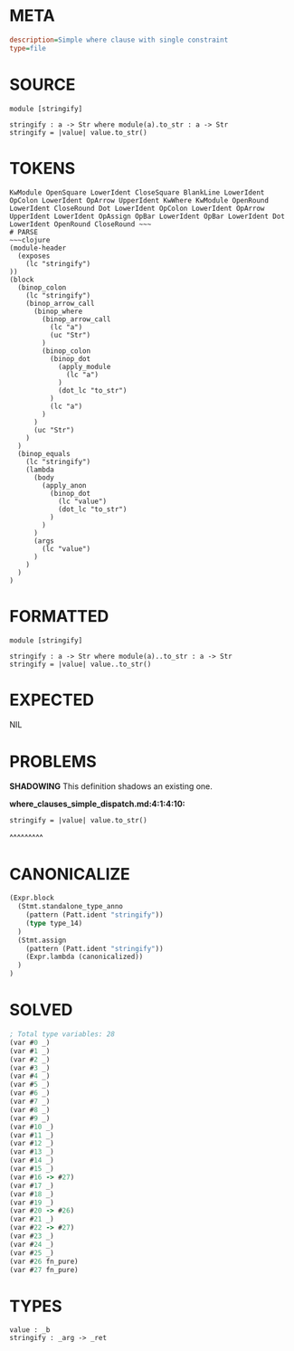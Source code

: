 # META
~~~ini
description=Simple where clause with single constraint
type=file
~~~
# SOURCE
~~~roc
module [stringify]

stringify : a -> Str where module(a).to_str : a -> Str
stringify = |value| value.to_str()
~~~
# TOKENS
~~~text
KwModule OpenSquare LowerIdent CloseSquare BlankLine LowerIdent OpColon LowerIdent OpArrow UpperIdent KwWhere KwModule OpenRound LowerIdent CloseRound Dot LowerIdent OpColon LowerIdent OpArrow UpperIdent LowerIdent OpAssign OpBar LowerIdent OpBar LowerIdent Dot LowerIdent OpenRound CloseRound ~~~
# PARSE
~~~clojure
(module-header
  (exposes
    (lc "stringify")
))
(block
  (binop_colon
    (lc "stringify")
    (binop_arrow_call
      (binop_where
        (binop_arrow_call
          (lc "a")
          (uc "Str")
        )
        (binop_colon
          (binop_dot
            (apply_module
              (lc "a")
            )
            (dot_lc "to_str")
          )
          (lc "a")
        )
      )
      (uc "Str")
    )
  )
  (binop_equals
    (lc "stringify")
    (lambda
      (body
        (apply_anon
          (binop_dot
            (lc "value")
            (dot_lc "to_str")
          )
        )
      )
      (args
        (lc "value")
      )
    )
  )
)
~~~
# FORMATTED
~~~roc
module [stringify]

stringify : a -> Str where module(a)..to_str : a -> Str
stringify = |value| value..to_str()
~~~
# EXPECTED
NIL
# PROBLEMS
**SHADOWING**
This definition shadows an existing one.

**where_clauses_simple_dispatch.md:4:1:4:10:**
```roc
stringify = |value| value.to_str()
```
^^^^^^^^^


# CANONICALIZE
~~~clojure
(Expr.block
  (Stmt.standalone_type_anno
    (pattern (Patt.ident "stringify"))
    (type type_14)
  )
  (Stmt.assign
    (pattern (Patt.ident "stringify"))
    (Expr.lambda (canonicalized))
  )
)
~~~
# SOLVED
~~~clojure
; Total type variables: 28
(var #0 _)
(var #1 _)
(var #2 _)
(var #3 _)
(var #4 _)
(var #5 _)
(var #6 _)
(var #7 _)
(var #8 _)
(var #9 _)
(var #10 _)
(var #11 _)
(var #12 _)
(var #13 _)
(var #14 _)
(var #15 _)
(var #16 -> #27)
(var #17 _)
(var #18 _)
(var #19 _)
(var #20 -> #26)
(var #21 _)
(var #22 -> #27)
(var #23 _)
(var #24 _)
(var #25 _)
(var #26 fn_pure)
(var #27 fn_pure)
~~~
# TYPES
~~~roc
value : _b
stringify : _arg -> _ret
~~~
